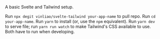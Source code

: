 A basic Svelte and Tailwind setup.

Run `npx degit vinliao/svelte-tailwind your-app-name` to pull repo. Run `cd your-app-name`. Run `yarn` to install (or, use the `npm` equivalent). Run `yarn dev` to serve file; run `yarn run watch` to make Tailwind's CSS available to use. Both have to run when developing.